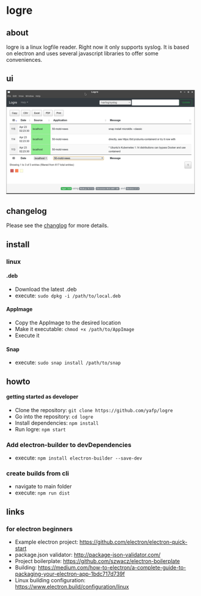 # logre
## about
logre is a linux logfile reader. Right now it only supports syslog. It is based on electron and uses several javascript libraries to offer some conveniences.

## ui
![logo](https://raw.githubusercontent.com/yafp/logre/master/.github/ui_latest.png)


## changelog
Please see the [changlog](CHANGELOG.md) for more details.


## install
### linux

#### .deb
* Download the latest .deb
* execute: ```sudo dpkg -i /path/to/local.deb```

#### AppImage
* Copy the AppImage to the desired location
* Make it executable: ```chmod +x /path/to/AppImage```
* Execute it

#### Snap
*  execute: ```sudo snap install /path/to/snap```


## howto
#### getting started as developer
* Clone the repository: ```git clone https://github.com/yafp/logre```
* Go into the repository: ```cd logre```
* Install dependencies: ```npm install```
* Run logre: ```npm start```

### Add electron-builder to devDependencies
* execute: ```npm install electron-builder --save-dev```

### create builds from cli
* navigate to main folder
* execute: ```npm run dist```


## links
### for electron beginners
* Example electron project: https://github.com/electron/electron-quick-start
* package.json validator: http://package-json-validator.com/
* Project boilerplate: https://github.com/szwacz/electron-boilerplate
* Building: https://medium.com/how-to-electron/a-complete-guide-to-packaging-your-electron-app-1bdc717d739f
* Linux building configuration: https://www.electron.build/configuration/linux
